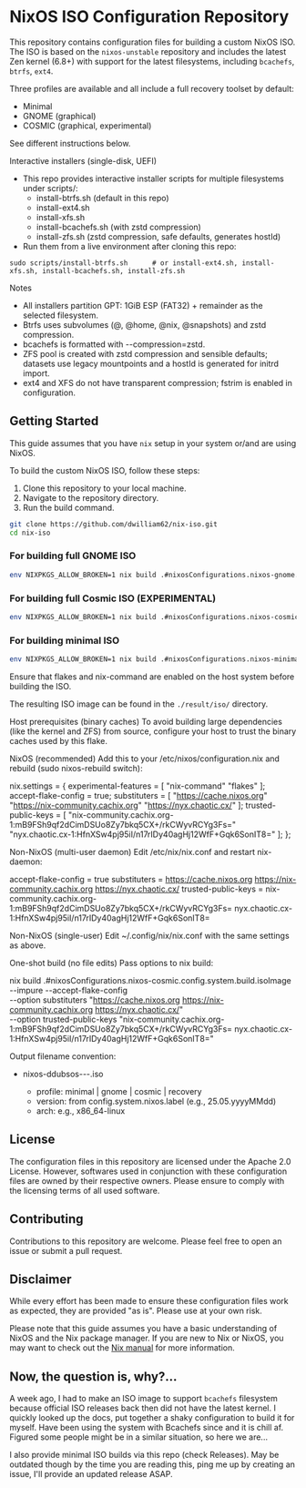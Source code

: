 # NixOS ISO Configuration Repository

This repository contains configuration files for building a custom NixOS ISO. The ISO is based on the `nixos-unstable` repository and includes the latest Zen kernel (6.8+) with support for the latest filesystems, including `bcachefs`, `btrfs`, `ext4`.

Three profiles are available and all include a full recovery toolset by default:

* Minimal
* GNOME (graphical)
* COSMIC (graphical, experimental)

See different instructions below.

Interactive installers (single-disk, UEFI)
- This repo provides interactive installer scripts for multiple filesystems under scripts/:
  - install-btrfs.sh (default in this repo)
  - install-ext4.sh
  - install-xfs.sh
  - install-bcachefs.sh (with zstd compression)
  - install-zfs.sh (zstd compression, safe defaults, generates hostId)
- Run them from a live environment after cloning this repo:

```
sudo scripts/install-btrfs.sh      # or install-ext4.sh, install-xfs.sh, install-bcachefs.sh, install-zfs.sh
```

Notes
- All installers partition GPT: 1GiB ESP (FAT32) + remainder as the selected filesystem.
- Btrfs uses subvolumes (@, @home, @nix, @snapshots) and zstd compression.
- bcachefs is formatted with --compression=zstd.
- ZFS pool is created with zstd compression and sensible defaults; datasets use legacy mountpoints and a hostId is generated for initrd import.
- ext4 and XFS do not have transparent compression; fstrim is enabled in configuration.

## Getting Started

This guide assumes that you have `nix` setup in your system or/and are using NixOS.

To build the custom NixOS ISO, follow these steps:

1. Clone this repository to your local machine.
2. Navigate to the repository directory.
3. Run the build command.

```bash
git clone https://github.com/dwilliam62/nix-iso.git
cd nix-iso
```

### For building full GNOME ISO

```bash
env NIXPKGS_ALLOW_BROKEN=1 nix build .#nixosConfigurations.nixos-gnome.config.system.build.isoImage --impure
```

### For building full Cosmic ISO (EXPERIMENTAL)

```bash
env NIXPKGS_ALLOW_BROKEN=1 nix build .#nixosConfigurations.nixos-cosmic.config.system.build.isoImage --impure
```

### For building minimal ISO

```bash
env NIXPKGS_ALLOW_BROKEN=1 nix build .#nixosConfigurations.nixos-minimal.config.system.build.isoImage --impure
```

Ensure that flakes and nix-command are enabled on the host system before building the ISO.

The resulting ISO image can be found in the `./result/iso/` directory.

Host prerequisites (binary caches)
To avoid building large dependencies (like the kernel and ZFS) from source, configure your host to trust the binary caches used by this flake.

NixOS (recommended)
Add this to your /etc/nixos/configuration.nix and rebuild (sudo nixos-rebuild switch):

nix.settings = {
  experimental-features = [ "nix-command" "flakes" ];
  accept-flake-config = true;
  substituters = [
    "https://cache.nixos.org"
    "https://nix-community.cachix.org"
    "https://nyx.chaotic.cx/"
  ];
  trusted-public-keys = [
    "nix-community.cachix.org-1:mB9FSh9qf2dCimDSUo8Zy7bkq5CX+/rkCWyvRCYg3Fs="
    "nyx.chaotic.cx-1:HfnXSw4pj95iI/n17rIDy40agHj12WfF+Gqk6SonIT8="
  ];
};

Non-NixOS (multi-user daemon)
Edit /etc/nix/nix.conf and restart nix-daemon:

accept-flake-config = true
substituters = https://cache.nixos.org https://nix-community.cachix.org https://nyx.chaotic.cx/
trusted-public-keys = nix-community.cachix.org-1:mB9FSh9qf2dCimDSUo8Zy7bkq5CX+/rkCWyvRCYg3Fs= nyx.chaotic.cx-1:HfnXSw4pj95iI/n17rIDy40agHj12WfF+Gqk6SonIT8=

Non-NixOS (single-user)
Edit ~/.config/nix/nix.conf with the same settings as above.

One-shot build (no file edits)
Pass options to nix build:

nix build .#nixosConfigurations.nixos-cosmic.config.system.build.isoImage \
  --impure --accept-flake-config \
  --option substituters "https://cache.nixos.org https://nix-community.cachix.org https://nyx.chaotic.cx/" \
  --option trusted-public-keys "nix-community.cachix.org-1:mB9FSh9qf2dCimDSUo8Zy7bkq5CX+/rkCWyvRCYg3Fs= nyx.chaotic.cx-1:HfnXSw4pj95iI/n17rIDy40agHj12WfF+Gqk6SonIT8="

Output filename convention:
- nixos-ddubsos-<profile>-<version>-<arch>.iso
  - profile: minimal | gnome | cosmic | recovery
  - version: from config.system.nixos.label (e.g., 25.05.yyyyMMdd)
  - arch: e.g., x86_64-linux

## License

The configuration files in this repository are licensed under the Apache 2.0 License. However, softwares used in conjunction with these configuration files are owned by their respective owners. Please ensure to comply with the licensing terms of all used software.

## Contributing

Contributions to this repository are welcome. Please feel free to open an issue or submit a pull request.

## Disclaimer

While every effort has been made to ensure these configuration files work as expected, they are provided "as is". Please use at your own risk.

Please note that this guide assumes you have a basic understanding of NixOS and the Nix package manager. If you are new to Nix or NixOS, you may want to check out the [Nix manual](https://nixos.org/manual/nix/stable/) for more information.

## Now, the question is, why?...

A week ago, I had to make an ISO image to support `bcachefs` filesystem because official ISO releases back then did not have the latest kernel.
I quickly looked up the docs, put together a shaky configuration to build it for myself.
Have been using the system with Bcachefs since and it is chill af.
Figured some people might be in a similar situation, so here we are...

I also provide minimal ISO builds via this repo (check Releases). May be outdated though by the time you are reading this, ping me up by creating an issue, I'll provide an updated release ASAP.

